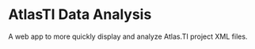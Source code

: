 # AtlasTI Data Analysis

A web app to more quickly display and analyze Atlas.TI project XML files. 
